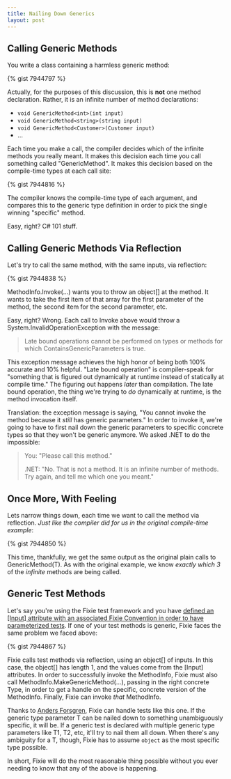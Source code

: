 ```yaml
---
title: Nailing Down Generics
layout: post
---
```

## Calling Generic Methods

You write a class containing a harmless generic method:

{% gist 7944797 %}

Actually, for the purposes of this discussion, this is **not** one method declaration. Rather, it is an infinite number of method declarations:

  * `void GenericMethod<int>(int input)`
  * `void GenericMethod<string>(string input)`
  * `void GenericMethod<Customer>(Customer input)`
  * ...

Each time you make a call, the compiler decides which of the infinite methods you really meant. It makes this decision each time you call something called "GenericMethod". It makes this decision based on the compile-time types at each call site:

{% gist 7944816 %}

The compiler knows the compile-time type of each argument, and compares this to the generic type definition in order to pick the single winning "specific" method.

Easy, right? C# 101 stuff.

## Calling Generic Methods Via Reflection

Let's try to call the same method, with the same inputs, via reflection:

{% gist 7944838 %}

MethodInfo.Invoke(...) wants you to throw an object[] at the method. It wants to take the first item of that array for the first parameter of the method, the second item for the second parameter, etc. 

Easy, right? Wrong. Each call to Invoke above would throw a System.InvalidOperationException with the message:

> Late bound operations cannot be performed on types or methods for which ContainsGenericParameters is true.

This exception message achieves the high honor of being both 100% accurate and 10% helpful. "Late bound operation" is compiler-speak for "something that is figured out dynamically at runtime instead of statically at compile time." The figuring out happens _later_ than compilation. The late bound operation, the thing we're trying to _do_ dynamically at runtime, is the method invocation itself.

Translation: the exception message is saying, "You cannot invoke the method because it _still_ has generic parameters." In order to invoke it, we're going to have to first nail down the generic parameters to specific concrete types so that they won't be generic anymore. We asked .NET to do the impossible:

> You: "Please call this method."
> 
> .NET: "No. That is not a method. It is an infinite number of methods. Try again, and tell me which one you meant."

## Once More, With Feeling

Lets narrow things down, each time we want to call the method via reflection. _Just like the compiler did for us in the original compile-time example_:

{% gist 7944850 %}

This time, thankfully, we get the same output as the original plain calls to GenericMethod<T>(T). As with the original example, we know _exactly which 3_ of the _infinite_ methods are being called.

## Generic Test Methods

Let's say you're using the Fixie test framework and you have [defined an [Input] attribute with an associated Fixie Convention in order to have parameterized tests](https://patrick.lioi.net/2013/09/27/a-swiss-army-katana/). If one of your test methods is generic, Fixie faces the same problem we faced above:

{% gist 7944867 %}

Fixie calls test methods via reflection, using an object[] of inputs. In this case, the object[] has length 1, and the values come from the [Input] attributes. In order to successfully invoke the MethodInfo, Fixie must also call MethodInfo.MakeGenericMethod(...), passing in the right concrete Type, in order to get a handle on the specific, concrete version of the MethodInfo. Finally, Fixie can invoke _that_ MethodInfo.

Thanks to [Anders Forsgren](https://github.com/andersforsgren), Fixie can handle tests like this one. If the generic type parameter T can be nailed down to something unambiguously specific, it will be. If a generic test is declared with multiple generic type parameters like T1, T2, etc, it'll try to nail them all down. When there's any ambiguity for a T, though, Fixie has to assume `object` as the most specific type possible.

In short, Fixie will do the most reasonable thing possible without you ever needing to know that any of the above is happening.